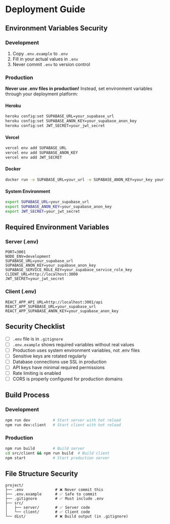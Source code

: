# Deployment Guide

## Environment Variables Security

### Development

1. Copy `.env.example` to `.env`
2. Fill in your actual values in `.env`
3. Never commit `.env` to version control

### Production

**Never use .env files in production!** Instead, set environment variables through your deployment platform:

#### Heroku

```bash
heroku config:set SUPABASE_URL=your_supabase_url
heroku config:set SUPABASE_ANON_KEY=your_supabase_anon_key
heroku config:set JWT_SECRET=your_jwt_secret
```

#### Vercel

```bash
vercel env add SUPABASE_URL
vercel env add SUPABASE_ANON_KEY
vercel env add JWT_SECRET
```

#### Docker

```bash
docker run -e SUPABASE_URL=your_url -e SUPABASE_ANON_KEY=your_key your-app
```

#### System Environment

```bash
export SUPABASE_URL=your_supabase_url
export SUPABASE_ANON_KEY=your_supabase_anon_key
export JWT_SECRET=your_jwt_secret
```

## Required Environment Variables

### Server (.env)

```
PORT=3001
NODE_ENV=development
SUPABASE_URL=your_supabase_url
SUPABASE_ANON_KEY=your_supabase_anon_key
SUPABASE_SERVICE_ROLE_KEY=your_supabase_service_role_key
CLIENT_URL=http://localhost:3000
JWT_SECRET=your_jwt_secret
```

### Client (.env)

```
REACT_APP_API_URL=http://localhost:3001/api
REACT_APP_SUPABASE_URL=your_supabase_url
REACT_APP_SUPABASE_ANON_KEY=your_supabase_anon_key
```

## Security Checklist

- [ ] `.env` file is in `.gitignore`
- [ ] `.env.example` shows required variables without real values
- [ ] Production uses system environment variables, not .env files
- [ ] Sensitive keys are rotated regularly
- [ ] Database connections use SSL in production
- [ ] API keys have minimal required permissions
- [ ] Rate limiting is enabled
- [ ] CORS is properly configured for production domains

## Build Process

### Development

```bash
npm run dev          # Start server with hot reload
npm run dev:client   # Start client with hot reload
```

### Production

```bash
npm run build        # Build server
cd src/client && npm run build  # Build client
npm start            # Start production server
```

## File Structure Security

```
project/
├── .env              # ❌ Never commit this
├── .env.example      # ✅ Safe to commit
├── .gitignore        # ✅ Must include .env
├── src/
│   ├── server/       # ✅ Server code
│   └── client/       # ✅ Client code
└── dist/             # ❌ Build output (in .gitignore)
```
